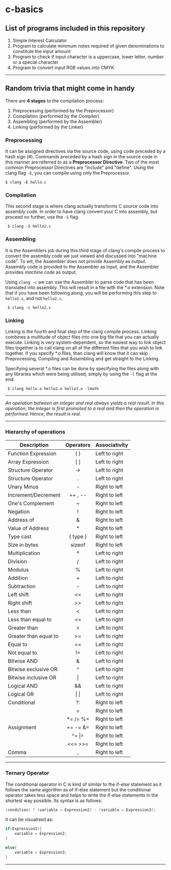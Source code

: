 # c-basics

## List of programs included in this repository
1. Simple Interest Calculator 
2. Program to calculate minimum notes required of given denominations to constitute the input amount
3. Program to check if input character is a uppercase, lower letter, number or a special character
4. Program to convert input RGB values into CMYK

---

## Random trivia that might come in handy

There are **4 stages** to the compilation process:
1. Preprocessing (performed by the Preprocessor)
2. Compilation (performed by the Compiler)
3. Assembling (performed by the Assembler)
4. Linking (performed by the Linker)

### Preprocessing

It can be assigned directives via the source code, using code preceded by a hash sign (#). Commands preceded by a hash sign in the source code in this manner are referred to as a **Preprocessor Directive**. Two of the most common Preprocessor Directives are "include" and "define". Using the clang flag `-E`, you can compile using only the Preprocessor. 

```shell 
$ clang -E hello.c 
```

### Compilation 

This second stage is where clang actually transforms C source code into assembly code. In order to have clang convert your C into assembly, but proceed no further, use the `-S` flag.

```shell
 $ clang -S hello2.c
```

### Assembling 
It is the Assemblers job during this third stage of clang's compile process to convert the assembly code we just viewed and discussed into "machine code". To wit, the Assembler does not provide Assembly as output. Assembly code is provided to the Assembler as input, and the Assembler provides *machine code* as output.

Using `clang -c` we can use the Assembler to parse code that has been translated into assembly. This will result in a file with the *.o extension. Note that if you have been following along, you will be performing this step to `hello2.s`, and not `hello2.c`.

```shell
 $ clang -c hello2.s
```

### Linking 
Linking is the fourth and final step of the clang compile process. Linking combines a multitude of object files into one big file that you can actually execute. Linking is very system-dependent, so the easiest way to link object files together is to call clang on all of the different files that you wish to link together. If you specify *.o files, than clang will know that it can skip Preprocessing, Compiling and Assembling and get straight to the Linking.

Specifying several *.o files can be done by specifying the files along with any libraries which were being utilised, simply by using the `-l` flag at the end.
```shell
 $ clang hello.o hello2.o hello3.o -lmath
```

---

*An operation between an integer and real always yields a real result. In this operation, the integer is first promoted to a real and then the operation is performed. Hence, the result is real.*

---

### Hierarchy of operations

| Description | Operators | Associativity |
| --- | :---: | --- |
| Function Expression | ( ) | Left to right |
| Array Expression | [ ]| Left to right |
| Structure Operator | -> | Left to right |
| Structure Operator | . | Left to right |
| Unary Minus | - | Right to left |
| Increment/Decrement | ++ , -- | Right to left |
| One's Complement | ~ | Right to left |
| Negation | ! | Right to left |
| Address of | & | Right to left |
| Value of Address | * | Right to left |
| Type cast | { type } | Right to left |
| Size in bytes | sizeof | Right to left |
| Multiplication | * | Left to right |
| Division | / | Left to right |
| Modulus | % | Left to right |
| Addition | + | Left to right |
| Subtraction | - | Left to right |
| Left shift | << | Left to right |
| Right shift | >> | Left to right |
| Less than | < | Left to right |
| Less than equal to | <= | Left to right |
| Greater than | > | Left to right |
| Greater than equal to | >= | Left to right |
| Equal to | == | Left to right |
| Not equal to | != | Left to right |
| Bitwise AND | & | Left to right |
| Bitwise exclusive OR | ^ | Left to right |
| Bitwise inclusive OR | \| | Left to right |
| Logical AND | && | Left to right |
| Logical OR | \| \| | Left to right |
| Conditional | ?: | Right to left |
| | = | Right to left |
| | *= /= %=| Right to left |
| Assignment | += -= &=| Right to left |
| | ^= \|=| Right to left |
| | <<= >>= | Right to left |
| Comma | , | Right to left |


---

### Ternary Operator

The conditional operator in C is kind of similar to the if-else statement as it follows the same algorithm as of if-else statement but the conditional operator takes less space and helps to write the if-else statements in the shortest way possible. Its syntax is as follows:

```c
(condition) ? (variable = Expression2) : (variable = Expression3);
```

It can be visualised as:

```c
if(Expression1){
    variable = Expression2;
}

else{
    variable = Expression3;
}
```

---